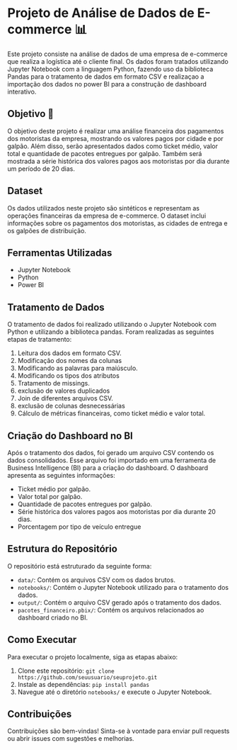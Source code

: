  # Projeto de Análise de Dados de E-commerce 📊

Este projeto consiste na análise de dados de uma empresa de e-commerce que realiza a logística até o cliente final. 
Os dados foram tratados utilizando Jupyter Notebook com a linguagem Python, 
fazendo uso da biblioteca Pandas para o tratamento de dados em formato CSV e realizaçao a importação dos dados
no power BI para a construção de dashboard interativo.

## Objetivo 🎯

O objetivo deste projeto é realizar uma análise financeira dos pagamentos dos motoristas da empresa, mostrando os valores pagos por cidade e por galpão. Além disso, serão apresentados dados como ticket médio, valor total e quantidade de pacotes entregues por galpão. Também será mostrada a série histórica dos valores pagos aos motoristas por dia durante um período de 20 dias.

## Dataset

Os dados utilizados neste projeto são sintéticos e representam as operações financeiras da empresa de e-commerce. O dataset inclui informações sobre os pagamentos dos motoristas, as cidades de entrega e os galpões de distribuição.

## Ferramentas Utilizadas

- Jupyter Notebook
- Python
- Power BI

## Tratamento de Dados

O tratamento de dados foi realizado utilizando o Jupyter Notebook com Python e utilizando a biblioteca pandas. Foram realizadas as seguintes etapas de tratamento:

1. Leitura dos dados em formato CSV.
2. Modificação dos nomes da colunas
3. Modificando as palavras para maiúsculo.
4. Modificando os tipos dos atributos
5. Tratamento de missings.
6. exclusão de valores duplicados 
7. Join de diferentes arquivos CSV.
8. exclusão de colunas desnecessárias
9. Cálculo de métricas financeiras, como ticket médio e valor total.
   

## Criação do Dashboard no BI

Após o tratamento dos dados, foi gerado um arquivo CSV contendo os dados consolidados. Esse arquivo foi importado em uma ferramenta de Business Intelligence (BI) para a criação do dashboard. O dashboard apresenta as seguintes informações:

- Ticket médio por galpão.
- Valor total por galpão.
- Quantidade de pacotes entregues por galpão.
- Série histórica dos valores pagos aos motoristas por dia durante 20 dias.
- Porcentagem por tipo de veículo entregue

## Estrutura do Repositório

O repositório está estruturado da seguinte forma:

- `data/`: Contém os arquivos CSV com os dados brutos.
- `notebooks/`: Contém o Jupyter Notebook utilizado para o tratamento dos dados.
- `output/`: Contém o arquivo CSV gerado após o tratamento dos dados.
- `pacotes_financeiro.pbix/`: Contém os arquivos relacionados ao dashboard criado no BI.

## Como Executar

Para executar o projeto localmente, siga as etapas abaixo:

1. Clone este repositório: `git clone https://github.com/seuusuario/seuprojeto.git`
2. Instale as dependências: `pip install pandas`
3. Navegue até o diretório `notebooks/` e execute o Jupyter Notebook.

## Contribuições

Contribuições são bem-vindas! Sinta-se à vontade para enviar pull requests ou abrir issues com sugestões e melhorias.

